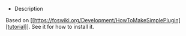 * Description

Based on [[https://foswiki.org/Development/HowToMakeSimplePlugin][tutorial]].
See it for how to install it.
